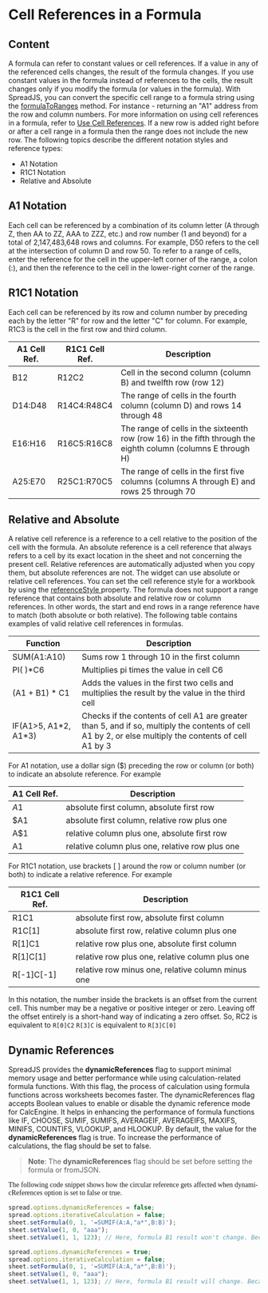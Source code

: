 # Cell References in a Formula

## Content

A formula can refer to constant values or cell references. If a value in any of the referenced cells changes, the result of the formula changes. If you use constant values in the formula instead of references to the cells, the result changes only if you modify the formula (or values in the formula).
With SpreadJS, you can convert the specific cell range to a formula string using the [formulaToRanges](gcdocsite__documentlink?toc-item-id=3db14618-6aaf-4198-b174-826a09082d17#formulaToRanges) method. For instance - returning an "A1" address from the row and column numbers.
For more information on using cell references in a formula, refer to [Use Cell References](gcdocsite__documentlink?toc-item-id=1af17061-d0a8-4ccb-8d8a-c12834c9e860).
If a new row is added right before or after a cell range in a formula then the range does not include the new row.
The following topics describe the different notation styles and reference types:

* A1 Notation
* R1C1 Notation
* Relative and Absolute

## A1 Notation

Each cell can be referenced by a combination of its column letter (A through Z, then AA to ZZ, AAA to ZZZ, etc.) and row number (1 and beyond) for a total of 2,147,483,648 rows and columns. For example, D50 refers to the cell at the intersection of column D and row 50. To refer to a range of cells, enter the reference for the cell in the upper-left corner of the range, a colon (:), and then the reference to the cell in the lower-right corner of the range.

## R1C1 Notation

Each cell can be referenced by its row and column number by preceding each by the letter "R" for row and the letter "C" for column. For example, R1C3 is the cell in the first row and third column.

| A1 Cell Ref. | R1C1 Cell Ref. | Description |
| ------------ | -------------- | ----------- |
| B12 | R12C2 | Cell in the second column (column B) and twelfth row (row 12) |
| D14:D48 | R14C4:R48C4 | The range of cells in the fourth column (column D) and rows 14 through 48 |
| E16:H16 | R16C5:R16C8 | The range of cells in the sixteenth row (row 16) in the fifth through the eighth column (columns E through H) |
| A25:E70 | R25C1:R70C5 | The range of cells in the first five columns (columns A through E) and rows 25 through 70 |

## Relative and Absolute

A relative cell reference is a reference to a cell relative to the position of the cell with the formula. An absolute reference is a cell reference that always refers to a cell by its exact location in the sheet and not concerning the present cell.
Relative references are automatically adjusted when you copy them, but absolute references are not. The widget can use absolute or relative cell references. You can set the cell reference style for a workbook by using the [referenceStyle ](gcdocsite__documentlink?toc-item-id=cbd0a51d-62f0-48b0-8fb7-1855088c327f)property. The formula does not support a range reference that contains both absolute and relative row or column references. In other words, the start and end rows in a range reference have to match (both absolute or both relative).
The following table contains examples of valid relative cell references in formulas.

| Function | Description |
| -------- | ----------- |
| SUM(A1:A10) | Sums row 1 through 10 in the first column |
| PI( )\*C6 | Multiplies pi times the value in cell C6 |
| (A1 + B1) \* C1 | Adds the values in the first two cells and multiplies the result by the value in the third cell |
| IF(A1>5, A1\*2, A1\*3) | Checks if the contents of cell A1 are greater than 5, and if so, multiply the contents of cell A1 by 2, or else multiply the contents of cell A1 by 3 |

For A1 notation, use a dollar sign ($) preceding the row or column (or both) to indicate an absolute reference. For example

| A1 Cell Ref. | Description |
| ------------ | ----------- |
| $A$1 | absolute first column, absolute first row |
| $A1 | absolute first column, relative row plus one |
| A$1 | relative column plus one, absolute first row |
| A1 | relative column plus one, relative row plus one |

For R1C1 notation, use brackets [ ] around the row or column number (or both) to indicate a relative reference. For example

| R1C1 Cell Ref. | Description |
| -------------- | ----------- |
| R1C1 | absolute first row, absolute first column |
| R1C[1] | absolute first row, relative column plus one |
| R[1]C1 | relative row plus one, absolute first column |
| R[1]C[1] | relative row plus one, relative column plus one |
| R[-1]C[-1] | relative row minus one, relative column minus one |

In this notation, the number inside the brackets is an offset from the current cell. This number may be a negative or positive integer or zero. Leaving off the offset entirely is a short-hand way of indicating a zero offset. So,
RC2 is equivalent to `R[0]C2`
`R[3]C` is equivalent to `R[3]C[0]`

## Dynamic References

SpreadJS provides the **dynamicReferences** flag to support minimal memory usage and better performance while using calculation-related formula functions. With this flag, the process of calculation using formula functions across worksheets becomes faster.
The dynamicReferences flag accepts Boolean values to enable or disable the dynamic reference mode for CalcEngine. It helps in enhancing the performance of formula functions like IF, CHOOSE, SUMIF, SUMIFS, AVERAGEIF, AVERAGEIFS, MAXIFS, MINIFS, COUNTIFS, VLOOKUP, and HLOOKUP.
By default, the value for the **dynamicReferences** flag is true. To increase the performance of calculations, the flag should be set to false.

> **Note**: The **dynamicReferences** flag should be set before setting the formula or fromJSON.

<span lang="EN-US" style="font-family:Consolas;mso-fareast-font-family:
Consolas;mso-bidi-font-family:Consolas">The following code snippet shows how the circular reference gets affected when dynamicReferences option is set to false or true.</span>

```JavaScript
spread.options.dynamicReferences = false;
spread.options.iterativeCalculation = false;
sheet.setFormula(0, 1, '=SUMIF(A:A,"a*",B:B)');
sheet.setValue(1, 0, "aaa");
sheet.setValue(1, 1, 123); // Here, formula B1 result won't change. Because B1 have listener of A:A, B:B, it's circular reference and iterativeCalculation is false.

spread.options.dynamicReferences = true;
spread.options.iterativeCalculation = false;
sheet.setFormula(0, 1, '=SUMIF(A:A,"a*",B:B)');
sheet.setValue(1, 0, "aaa");
sheet.setValue(1, 1, 123); // Here, formula B1 result will change. Because B1 have listener of A:A, B2, not B:B, it's not circular reference, can calculate when the iterativeCalculation is false
```
